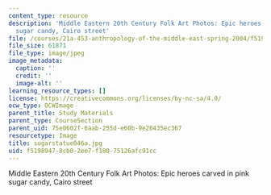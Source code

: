```yaml
---
content_type: resource
description: 'Middle Eastern 20th Century Folk Art Photos: Epic heroes carved in pink
  sugar candy, Cairo street'
file: /courses/21a-453-anthropology-of-the-middle-east-spring-2004/f51989478cb02ee7f18075126afc91cc_sugarstatue046a.jpg
file_size: 61871
file_type: image/jpeg
image_metadata:
  caption: ''
  credit: ''
  image-alt: ''
learning_resource_types: []
license: https://creativecommons.org/licenses/by-nc-sa/4.0/
ocw_type: OCWImage
parent_title: Study Materials
parent_type: CourseSection
parent_uid: 75e0602f-6aab-255d-e60b-9e26435ec367
resourcetype: Image
title: sugarstatue046a.jpg
uid: f5198947-8cb0-2ee7-f180-75126afc91cc
---
```

Middle Eastern 20th Century Folk Art Photos: Epic heroes carved in pink sugar candy, Cairo street